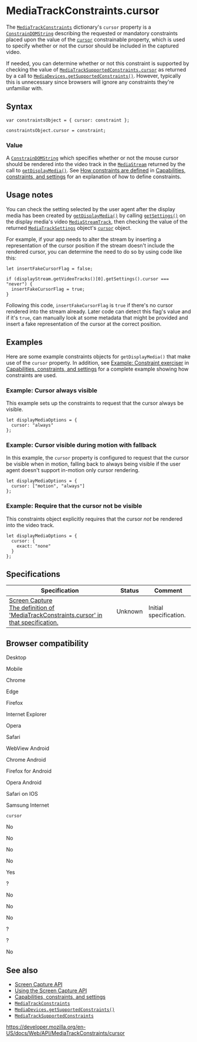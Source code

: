 MediaTrackConstraints.cursor
============================

The [`MediaTrackConstraints`](../mediatrackconstraints) dictionary's `cursor` property is a [`ConstrainDOMString`](../constraindomstring) describing the requested or mandatory constraints placed upon the value of the [`cursor`](../mediatracksettings/cursor) constrainable property, which is used to specify whether or not the cursor should be included in the captured video.

If needed, you can determine whether or not this constraint is supported by checking the value of [`MediaTrackSupportedConstraints.cursor`](../mediatracksupportedconstraints/cursor) as returned by a call to [`MediaDevices.getSupportedConstraints()`](../mediadevices/getsupportedconstraints). However, typically this is unnecessary since browsers will ignore any constraints they're unfamiliar with.

Syntax
------

    var constraintsObject = { cursor: constraint };

    constraintsObject.cursor = constraint;

### Value

A [`ConstrainDOMString`](../constraindomstring) which specifies whether or not the mouse cursor should be rendered into the video track in the [`MediaStream`](../mediastream) returned by the call to [`getDisplayMedia()`](../mediadevices/getdisplaymedia). See [How constraints are defined](#) in [Capabilities, constraints, and settings](../media_streams_api/constraints) for an explanation of how to define constraints.

Usage notes
-----------

You can check the setting selected by the user agent after the display media has been created by [`getDisplayMedia()`](../mediadevices/getdisplaymedia) by calling [`getSettings()`](../mediastreamtrack/getsettings) on the display media's video [`MediaStreamTrack`](../mediastreamtrack), then checking the value of the returned [`MediaTrackSettings`](../mediatracksettings) object's [`cursor`](../mediatracksettings/cursor) object.

For example, if your app needs to alter the stream by inserting a representation of the cursor position if the stream doesn't include the rendered cursor, you can determine the need to do so by using code like this:

    let insertFakeCursorFlag = false;

    if (displayStream.getVideoTracks()[0].getSettings().cursor === "never") {
      insertFakeCursorFlag = true;
    }

Following this code, `insertFakeCursorFlag` is `true` if there's no cursor rendered into the stream already. Later code can detect this flag's value and if it's `true`, can manually look at some metadata that might be provided and insert a fake representation of the cursor at the correct position.

Examples
--------

Here are some example constraints objects for `getDisplayMedia()` that make use of the `cursor` property. In addition, see [Example: Constraint exerciser](#) in [Capabilities, constraints, and settings](../media_streams_api/constraints) for a complete example showing how constraints are used.

### Example: Cursor always visible

This example sets up the constraints to request that the cursor always be visible.

    let displayMediaOptions = {
      cursor: "always"
    };

### Example: Cursor visible during motion with fallback

In this example, the `cursor` property is configured to request that the cursor be visible when in motion, falling back to always being visible if the user agent doesn't support in-motion only cursor rendering.

    let displayMediaOptions = {
      cursor: ["motion", "always"]
    };

### Example: Require that the cursor not be visible

This constraints object explicitly requires that the cursor *not* be rendered into the video track.

    let displayMediaOptions = {
      cursor: {
        exact: "none"
      }
    };

Specifications
--------------

<table><thead><tr class="header"><th>Specification</th><th>Status</th><th>Comment</th></tr></thead><tbody><tr class="odd"><td><a href="https://w3c.github.io/mediacapture-screen-share/#dom-mediatrackconstraintset-cursor">Screen Capture<br />
<span class="small">The definition of 'MediaTrackConstraints.cursor' in that specification.</span></a></td><td><span class="spec-">Unknown</span></td><td>Initial specification.</td></tr></tbody></table>

Browser compatibility
---------------------

Desktop

Mobile

Chrome

Edge

Firefox

Internet Explorer

Opera

Safari

WebView Android

Chrome Android

Firefox for Android

Opera Android

Safari on IOS

Samsung Internet

`cursor`

No

No

No

No

Yes

?

No

No

No

?

?

No

See also
--------

-   [Screen Capture API](../screen_capture_api)
-   [Using the Screen Capture API](../screen_capture_api/using_screen_capture)
-   [Capabilities, constraints, and settings](../media_streams_api/constraints)
-   [`MediaTrackConstraints`](../mediatrackconstraints)
-   [`MediaDevices.getSupportedConstraints()`](../mediadevices/getsupportedconstraints)
-   [`MediaTrackSupportedConstraints`](../mediatracksupportedconstraints)

<a href="https://developer.mozilla.org/en-US/docs/Web/API/MediaTrackConstraints/cursor" class="_attribution-link">https://developer.mozilla.org/en-US/docs/Web/API/MediaTrackConstraints/cursor</a>
